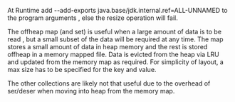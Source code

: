 At Runtime add --add-exports java.base/jdk.internal.ref=ALL-UNNAMED 
to the program arguments , else the resize operation will fail.


The offheap map (and set) is useful when a large amount of data is to be read , but a small subset of the data will be required at any time. 
The map stores a small amount of data in heap memory and the rest is stored offheap in a memory mapped file. 
Data is evicted from the heap via LRU and updated from the memory map as required. 
For simplicity of layout, a max size has to be specified for the key and value. 

The other collections are likely not that useful due to the overhead of ser/deser when moving into heap from the memory map. 
